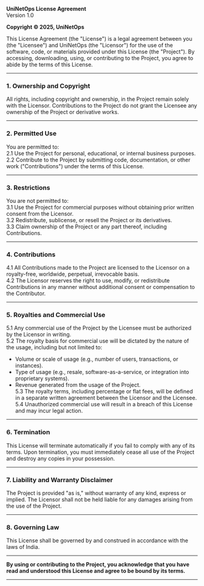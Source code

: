 
**UniNetOps License Agreement**  
Version 1.0  

**Copyright © 2025, UniNetOps**  

This License Agreement (the "License") is a legal agreement between you (the "Licensee") and UniNetOps (the "Licensor") for the use of the software, code, or materials provided under this License (the "Project"). By accessing, downloading, using, or contributing to the Project, you agree to abide by the terms of this License.  

---

### 1. **Ownership and Copyright**  
All rights, including copyright and ownership, in the Project remain solely with the Licensor. Contributions to the Project do not grant the Licensee any ownership of the Project or derivative works.  

---

### 2. **Permitted Use**  
You are permitted to:  
2.1 Use the Project for personal, educational, or internal business purposes.  
2.2 Contribute to the Project by submitting code, documentation, or other work ("Contributions") under the terms of this License.  

---

### 3. **Restrictions**  
You are not permitted to:  
3.1 Use the Project for commercial purposes without obtaining prior written consent from the Licensor.  
3.2 Redistribute, sublicense, or resell the Project or its derivatives.  
3.3 Claim ownership of the Project or any part thereof, including Contributions.  

---

### 4. **Contributions**  
4.1 All Contributions made to the Project are licensed to the Licensor on a royalty-free, worldwide, perpetual, irrevocable basis.  
4.2 The Licensor reserves the right to use, modify, or redistribute Contributions in any manner without additional consent or compensation to the Contributor.  

---

### 5. **Royalties and Commercial Use**  
5.1 Any commercial use of the Project by the Licensee must be authorized by the Licensor in writing.  
5.2 The royalty basis for commercial use will be dictated by the nature of the usage, including but not limited to:  
   - Volume or scale of usage (e.g., number of users, transactions, or instances).  
   - Type of usage (e.g., resale, software-as-a-service, or integration into proprietary systems).  
   - Revenue generated from the usage of the Project.  
5.3 The royalty terms, including percentage or flat fees, will be defined in a separate written agreement between the Licensor and the Licensee.  
5.4 Unauthorized commercial use will result in a breach of this License and may incur legal action.  

---

### 6. **Termination**  
This License will terminate automatically if you fail to comply with any of its terms. Upon termination, you must immediately cease all use of the Project and destroy any copies in your possession.  

---

### 7. **Liability and Warranty Disclaimer**  
The Project is provided "as is," without warranty of any kind, express or implied. The Licensor shall not be held liable for any damages arising from the use of the Project.  

---

### 8. **Governing Law**  
This License shall be governed by and construed in accordance with the laws of India.  

---

**By using or contributing to the Project, you acknowledge that you have read and understood this License and agree to be bound by its terms.**  

---
